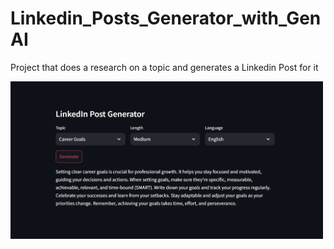 # Linkedin_Posts_Generator_with_GenAI
Project that does a research on a topic and generates a Linkedin Post for it

<img src="images/1.png" alt="Project User Interface" width="500" />
